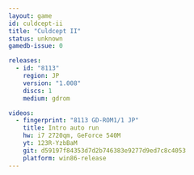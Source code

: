 ```yaml
---
layout: game
id: culdcept-ii
title: "Culdcept II"
status: unknown
gamedb-issue: 0

releases:
  - id: "8113"
    region: JP
    version: "1.008"
    discs: 1
    medium: gdrom

videos:
  - fingerprint: "8113 GD-ROM1/1 JP"
    title: Intro auto run
    hw: i7 2720qm, GeForce 540M
    yt: 123R-YzbBaM
    git: d59197f84353d7d2b746383e9277d9ed7c8c4053
    platform: win86-release
---
```

